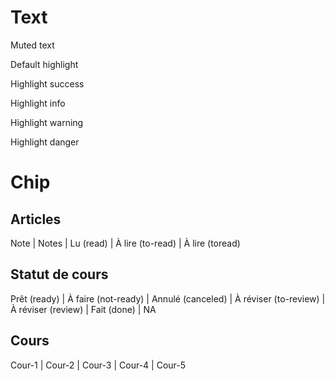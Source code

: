# Text
<span class="muted-text">Muted text</span>

<span class="highlight">Default highlight</span>

<span class="highlight success">Highlight success</span>

<span class="highlight info">Highlight info</span>

<span class="highlight warning">Highlight warning</span>

<span class="highlight danger">Highlight danger</span>
# Chip
## Articles
<span class="chip note">Note</span>  |  <span class="chip notes">Notes</span> | <span class="chip read">Lu (read)</span> | <span class="chip to-read">À lire (to-read)</span> | <span class="chip toread">À lire (toread)</span>

## Statut de cours
<span class="chip ready">Prêt (ready)</span> | <span class="chip not-ready">À faire (not-ready)</span> | <span class="chip canceled">Annulé (canceled)</span> | <span class="chip to-review">À réviser (to-review)</span> | <span class="chip review">À réviser (review)</span> | <span class="chip done">Fait (done)</span> | <span class="chip na">NA</span>

## Cours
<span class="chip cours-1">Cour-1</span> | <span class="chip cours-2">Cour-2</span> | <span class="chip cours-3">Cour-3</span> | <span class="chip cours-4">Cour-4</span> | <span class="chip cours-5">Cour-5</span>
